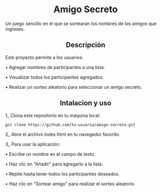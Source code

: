 <h1 align="center"> Amigo Secreto </h1>

Un juego sencillo en el que se sortearan los nombres de los amigos que ingreses.


<h2 align="center"> Descripción </h2>

Este proyecto permite a los usuarios:

  • Agregar nombres de participantes a una lista.
  
  • Visualizar todos los participantes agregados.
  
  • Realizar un sorteo aleatorio para seleccionar un amigo secreto.


<h2 align="center"> Intalacion y uso </h2>

1_ Clona este repositorio en tu máquina local:

    git clone https://github.com/tu-usuario/amigo-secreto.git

2_ Abre el archivo index.html en tu navegador favorito.

3_ Para usar la aplicación:
  
  • Escribe un nombre en el campo de texto.
  
  • Haz clic en "Añadir" para agregarlo a la lista.
  
  • Repite hasta tener todos los participantes deseados.
  
  • Haz clic en "Sortear amigo" para realizar el sorteo aleatorio.
